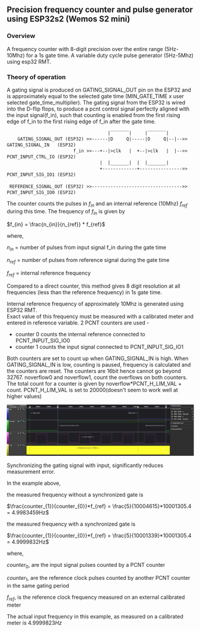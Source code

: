 ## Precision frequency counter and pulse generator using ESP32s2 (Wemos S2 mini)

### Overview

A frequency counter with 8-digit precision over the entire range (5Hz-10Mhz) for a 1s gate time. A variable duty cycle pulse generator (5Hz-5Mhz) using esp32 RMT.

### Theory of operation

A gating signal is produced on GATING_SIGNAL_OUT pin on the ESP32 and is approximately 
equal to the selected gate time (MIN_GATE_TIME x user selected gate_time_multiplier).
The gating signal from the ESP32 is wired into the D-flip flops, to produce a pcnt control signal
perfectly aligned with the input signal(f_in), such that counting is enabled from the first 
rising edge of f_in to the first rising edge of f_in after the gate time.

```
                                      |‾‾‾‾‾‾‾|     |‾‾‾‾‾‾‾|
    GATING_SIGNAL_OUT (ESP32) >>------|D     Q|-----|D     Q|--|-->> GATING_SIGNAL_IN   (ESP32)
                         f_in >>---+--|>clk   |  +--|>clk   |  |-->> PCNT_INPUT_CTRL_IO (ESP32)
                                   |  |_______|  |  |_______|
                                   +-------------+---------------->> PCNT_INPUT_SIG_IO1 (ESP32)

 REFERENCE_SIGNAL_OUT (ESP32) >>---------------------------------->> PCNT_INPUT_SIG_IO0 (ESP32)                                                    
```
The counter counts the pulses in $f_{in}$ and an internal reference (10Mhz) $f_{ref}$ during this time.
The frequency of $f_{in}$ is given by 

$f_{in} = \frac{n_{in}}{n_{ref}} * f_{ref}$

where,

$n_{in}$ = number of pulses from input signal f_in during the gate time

$n_{ref}$ = number of pulses from reference signal during the gate time

$f_{ref}$ = internal reference frequency


Compared to a direct counter, this method gives 8 digit resolution at all frequencies (less than the reference frequency) in 1s gate time. 
  
Internal reference frequency of approximately 10Mhz is generated using ESP32 RMT.      
Exact value of this frequency must be measured with a calibrated meter and entered in reference variable.
2 PCNT counters are used - 
- counter 0 counts the internal reference connected to PCNT_INPUT_SIG_IO0
- counter 1 counts the input signal connected to PCNT_INPUT_SIG_IO1

Both counters are set to count up when GATING_SIGNAL_IN is high.
When GATING_SIGNAL_IN is low, counting is paused, frequency is calculated and the counters are reset.
The counters are 16bit hence cannot go beyond 32767. noverflow0 and noverflow1, count the overflows on both counters.
The total count for a counter is given by noverflow*PCNT_H_LIM_VAL + count. 
PCNT_H_LIM_VAL is set to 20000(doesn't seem to work well at higher values)


![Timing](/timing.png)

Synchronizing the gating signal with input, significantly reduces measurement error. 

In the example above,

the measured frequency without a synchronized gate is 

$\frac{counter_{1}}{counter_{0}}*f_{ref} = \frac{5}{10004615}*10001305.4 = 4.9983459Hz$

the measured frequency with a synchronized gate is 

$\frac{counter_{1}}{counter_{0}}*f_{ref} = \frac{5}{10001339}*10001305.4 = 4.9999832Hz$

where,

$counter_{0}$, are the input signal pulses counted by a PCNT counter 

$counter_{1}$, are the reference clock pulses counted by another PCNT counter in the same gating period

$f_{ref}$, is the reference clock frequency measured on an external calibrated meter 


The actual input frequency in this example, as measured on a calibrated meter is $4.9999823Hz$

### 


